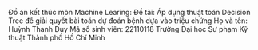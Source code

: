 Đồ án kết thúc môn Machine Learing:
Đề tài: Áp dụng thuật toán Decision Tree để giải quyết bài toán dự đoán bệnh dựa vào triệu chứng
Họ và tên: Huỳnh Thanh Duy
Mã số sinh viên: 22110118
Trường Đại học Sư phạm Kỹ thuật Thành phố Hồ Chí Minh

